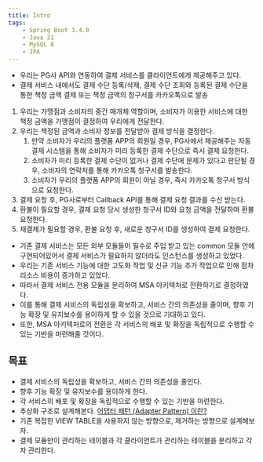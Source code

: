 ```yaml
---
title: Intro
tags:
    - Spring Boot 3.4.0
    - Java 21
    - MySQL 8
    - JPA
---
```


- 우리는 PG사 API와 연동하여 결제 서비스를 클라이언트에게 제공해주고 있다.
- 결제 서비스 내에서도 결제 수단 등록/삭제, 결제 수단 조회와 등록된 결제 수단을 통한 책정 금액 결제 또는 책정 금액의 청구서를 카카오톡으로 발송

1. 우리는 가맹점과 소비자의 중간 매개체 역할이며, 소비자가 이용한 서비스에 대한 책정 금액을 가맹점이 결정하여 우리에게 전달한다.
2. 우리는 책정된 금액과 소비자 정보를 전달받아 결제 방식을 결정한다.
   1. 만약 소비자가 우리의 플랫폼 APP의 회원일 경우, PG사에서 제공해주는 자동 결제 시스템을 통해 소비자가 미리 등록한 결제 수단으로 즉시 결제 요청한다.
   2. 소비자가 미리 등록한 결제 수단이 없거나 결제 수단에 문제가 있다고 판단될 경우, 소비자의 연락처를 통해 카카오톡 청구서를 발송한다.
   3. 소비자가 우리의 플랫폼 APP의 회원이 아닐 경우, 즉시 카카오톡 청구서 방식으로 요청한다.
3. 결제 요청 후, PG사로부터 Callback API를 통해 결제 요청 결과를 수신 받는다.
4. 환불이 필요할 경우, 결제 요청 당시 생성한 청구서 ID와 요청 금액을 전달하여 환불 요청한다.
5. 재결제가 필요할 경우, 환불 요청 후, 새로운 청구서 ID를 생성하여 결제 요청한다.

- 기존 결제 서비스는 모든 외부 모듈들이 필수로 주입 받고 있는 common 모듈 안에 구현되어있어서 결제 서비스가 필요하지 않더라도 인스턴스를 생성하고 있었다.
- 우리는 기존 서비스 기능에 대한 고도화 작업 및 신규 기능 추가 작업으로 인해 점차 리소스 비용이 증가하고 있었다.
- 따라서 결제 서비스 전용 모듈을 분리하여 MSA 아키텍처로 전환하기로 결정하였다.
- 이를 통해 결제 서비스의 독립성을 확보하고, 서비스 간의 의존성을 줄이며, 향후 기능 확장 및 유지보수를 용이하게 할 수 있을 것으로 기대하고 있다.
- 또한, MSA 아키텍처로의 전환은 각 서비스의 배포 및 확장을 독립적으로 수행할 수 있는 기반을 마련해줄 것이다.

## 목표

- 결제 서비스의 독립성을 확보하고, 서비스 간의 의존성을 줄인다.
- 향후 기능 확장 및 유지보수를 용이하게 한다.
- 각 서비스의 배포 및 확장을 독립적으로 수행할 수 있는 기반을 마련한다.
- 추상화 구조로 설계해본다. [어댑터 패턴 (Adapter Pattern) 이란?](https://jake-seo-dev.tistory.com/379)
- 기존 복잡한 VIEW TABLE을 사용하지 않는 방향으로, 제거하는 방향으로 설계해보자.
- 결제 모듈만이 관리하는 테이블과 각 클라이언트가 관리하는 테이블을 분리하고 각자 관리한다.
